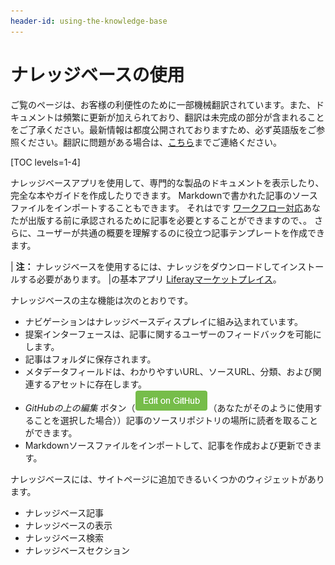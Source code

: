 ```yaml
---
header-id: using-the-knowledge-base
---
```


# ナレッジベースの使用

<p class="alert alert-info"><span class="wysiwyg-color-blue120">ご覧のページは、お客様の利便性のために一部機械翻訳されています。また、ドキュメントは頻繁に更新が加えられており、翻訳は未完成の部分が含まれることをご了承ください。最新情報は都度公開されておりますため、必ず英語版をご参照ください。翻訳に問題がある場合は、<a href="mailto:support-content-jp@liferay.com">こちら</a>までご連絡ください。</span></p>

[TOC levels=1-4]

ナレッジベースアプリを使用して、専門的な製品のドキュメントを表示したり、完全な本やガイドを作成したりできます。 Markdownで書かれた記事のソースファイルをインポートすることもできます。 それはです [ワークフロー対応](/docs/7-1/user/-/knowledge_base/u/workflow)あなたが出版する前に承認されるために記事を必要とすることができますので、。 さらに、ユーザーが共通の概要を理解するのに役立つ記事テンプレートを作成できます。

| **注：** ナレッジベースを使用するには、ナレッジをダウンロードしてインストールする必要があります。 |の基本アプリ [Liferayマーケットプレイス](https://web.liferay.com/marketplace)。

ナレッジベースの主な機能は次のとおりです。

  - ナビゲーションはナレッジベースディスプレイに組み込まれています。
  - 提案インターフェースは、記事に関するユーザーのフィードバックを可能にします。
  - 記事はフォルダに保存されます。
  - メタデータフィールドは、わかりやすいURL、ソースURL、分類、および関連するアセットに存在します。
  - *GitHubの上の編集* ボタン（![GitHub](../../../../images/icon-edit-on-github.png)（あなたがそのように使用することを選択した場合））記事のソースリポジトリの場所に読者を取ることができます。
  - Markdownソースファイルをインポートして、記事を作成および更新できます。

ナレッジベースには、サイトページに追加できるいくつかのウィジェットがあります。

  - ナレッジベース記事
  - ナレッジベースの表示
  - ナレッジベース検索
  - ナレッジベースセクション
